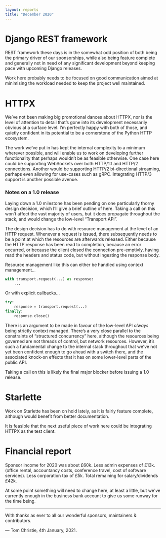 ```yaml
---
layout: reports
title: "December 2020"
---
```


# Django REST framework

REST framework these days is in the somewhat odd position of both being the primary driver of our sponsorships, while also being feature complete and generally not in need of any significant development beyond keeping pace with upcoming Django releases.

Work here probably needs to be focused on good communication aimed at minimising the workload needed to keep the project well maintained.

# HTTPX

We’ve not been making big promotional dances about HTTPX, nor is the level of attention to detail that’s gone into its development necessarily obvious at a surface level. I’m perfectly happy with both of those, and quietly confident in its potential to be a cornerstone of the Python HTTP ecosystem.

The work we’ve put in has kept the internal complexity to a minimum wherever possible, and will enable us to work on developing further functionality that perhaps wouldn’t be as feasible otherwise. One case here could be supporting WebSockets over both HTTP/1.1 and HTTP/2 connections. Another would be supporting HTTP/2 bi-directional streaming, perhaps even allowing for use-cases such as gRPC. Integrating HTTP/3 support is another possible avenue.

### Notes on a 1.0 release

Laying down a 1.0 milestone has been pending on one particularly thorny design decision, which I’ll give a brief outline of here. Taking a call on this won’t affect the vast majority of users, but it does propagate throughout the stack, and would change the low-level “Transport API”.

The design decision has to do with resource management at the level of an HTTP request. Whenever a request is issued, there subsequently needs to be a point at which the resources are afterwards released. Either because the HTTP response has been read to completion, because an error occurred, or because the client closed the connection pre-emptivly, having read the headers and status code, but without ingesting the response body.

Resource management like this can either be handled using context management...

```python
with transport.request(...) as response:
    ...
```

Or with explicit callbacks...

```python
try:
    response = transport.request(...)
finally:
    response.close()
```

There is an argument to be made in favour of the low-level API *always* being strictly context managed. There’s a very close parallel to the constraints of “structured concurrency” here, although the resources being governed are not threads of control, but network resources. However, it’s such a fundamental change to the internal stack throughout that we’ve not yet been confident enough to go ahead with a switch there, and the associated knock-on effects that it has on some lower-level parts of the public API.

Taking a call on this is likely the final major blocker before issuing a 1.0 release.

# Starlette

Work on Starlette has been on hold lately, as it is fairly feature complete, although would benefit from better documentation.

It is feasible that the next useful piece of work here could be integrating HTTPX as the test client.

# Financial report

Sponsor income for 2020 was about £60k. Less admin expenses of £13k. (office rental, accountancy costs, conference travel, cost of software services). Less corporation tax of £5k. Total remaining for salary/dividends £42k.

At some point something will need to change here, at least a little, but we've currently enough in the business bank account to give us some runway for the time being.

---

With thanks as ever to all our wonderful sponsors, maintainers & contributors.

&mdash; Tom Christie, 4th January, 2021.
